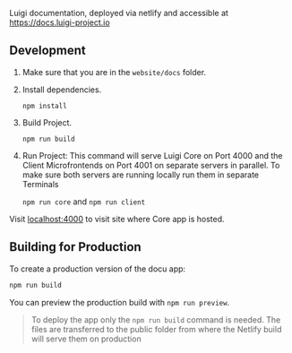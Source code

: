 Luigi documentation, deployed via netlify and accessible at https://docs.luigi-project.io


## Development

1. Make sure that you are in the `website/docs` folder.

2. Install dependencies. 

    `npm install`

3. Build Project.

    `npm run build`

4. Run Project: This command will serve Luigi Core on Port 4000 and the Client Microfrontends on Port 4001 on separate servers in parallel. To make sure both servers are running locally run them in separate Terminals

    `npm run core` and `npm run client`

Visit [localhost:4000](http://localhost:4000) to visit site where Core app is hosted.

## Building for Production

To create a production version of the docu app:

```bash
npm run build
```

You can preview the production build with `npm run preview`.

> To deploy the app only the `npm run build` command is needed. The files are transferred to the public folder from where the Netlify build will serve them on production 